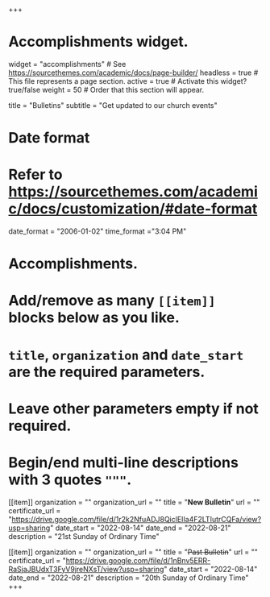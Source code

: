 +++
# Accomplishments widget.
widget = "accomplishments"  # See https://sourcethemes.com/academic/docs/page-builder/
headless = true  # This file represents a page section.
active = true  # Activate this widget? true/false
weight = 50  # Order that this section will appear.

title = "Bulletins"
subtitle = "Get updated to our church events"

# Date format
#   Refer to https://sourcethemes.com/academic/docs/customization/#date-format
date_format = "2006-01-02"
time_format ="3:04 PM"

# Accomplishments.
#   Add/remove as many `[[item]]` blocks below as you like.
#   `title`, `organization` and `date_start` are the required parameters.
#   Leave other parameters empty if not required.
#   Begin/end multi-line descriptions with 3 quotes `"""`.


[[item]]
  organization = ""
  organization_url = ""
  title = "**New Bulletin**"
  url = ""
  certificate_url = "https://drive.google.com/file/d/1r2k2NfuADJ8QiclEIIa4F2LTIutrCQFa/view?usp=sharing"
  date_start = "2022-08-14"
  date_end = "2022-08-21"
  description = "21st Sunday of Ordinary Time"

[[item]]
  organization = ""
  organization_url = ""
  title = "~~Past Bulletin~~"
  url = ""
  certificate_url = "https://drive.google.com/file/d/1nBnv5ERR-RaSjaJBUdxT3FyV9jreNXsT/view?usp=sharing"
  date_start = "2022-08-14"
  date_end = "2022-08-21"
  description = "20th Sunday of Ordinary Time"
+++
